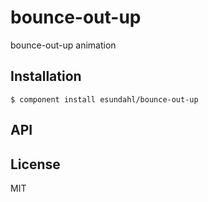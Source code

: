 
# bounce-out-up

  bounce-out-up animation

## Installation

    $ component install esundahl/bounce-out-up

## API

   

## License

  MIT

